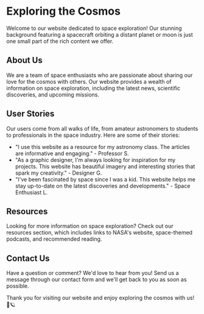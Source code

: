 <!--font:Raleway-->

# Exploring the Cosmos

Welcome to our website dedicated to space exploration! Our stunning background featuring a spacecraft orbiting a distant planet or moon is just one small part of the rich content we offer.

## About Us
We are a team of space enthusiasts who are passionate about sharing our love for the cosmos with others. Our website provides a wealth of information on space exploration, including the latest news, scientific discoveries, and upcoming missions.

## User Stories
Our users come from all walks of life, from amateur astronomers to students to professionals in the space industry. Here are some of their stories:

- "I use this website as a resource for my astronomy class. The articles are informative and engaging." - Professor S.
- "As a graphic designer, I'm always looking for inspiration for my projects. This website has beautiful imagery and interesting stories that spark my creativity." - Designer G.
- "I've been fascinated by space since I was a kid. This website helps me stay up-to-date on the latest discoveries and developments." - Space Enthusiast L.

## Resources
Looking for more information on space exploration? Check out our resources section, which includes links to NASA's website, space-themed podcasts, and recommended reading.

## Contact Us
Have a question or comment? We'd love to hear from you! Send us a message through our contact form and we'll get back to you as soon as possible.

Thank you for visiting our website and enjoy exploring the cosmos with us! 🚀🪐

<!--

Write me content for website with wallpaper which alt text is:

"A stylized depiction of a spacecraft in orbit around a distant planet or moon, with dramatic lighting and shadows."

The name/title of the page should not be 1:1 copy of the alt text but rather a real content of the website which is using this wallpaper.

- Use markdown format 
- Start with heading
- Heading should be short and concise
- The content should look like a real website 
- The website should not be about the wallpaper, wallpaper is just a related background
- Heading should be contain work "wallpaper" or "background"
- Include real sections like references, contact, user stories, etc. use things relevant to the page purpose.
- Feel free to use structure like headings, bullets, numbering, blockquotes, paragraphs, horizontal lines, etc.
- You can use formatting like bold or _italic_
- You can include UTF-8 emojis
- Links should be only #hash anchors (and you can refer to the document itself)
- Do not include images


---


# Space Exploration Wallpaper

Welcome to our website dedicated to space exploration! Our stunning wallpaper featuring a spacecraft orbiting a distant planet or moon is the perfect backdrop for all your space-related needs. 

## About Us
We are a team of space enthusiasts who are passionate about sharing our love for the cosmos with others. Our website provides a wealth of information on space exploration, including the latest news, scientific discoveries, and upcoming missions.

## User Stories
Our users come from all walks of life, from amateur astronomers to students to professionals in the space industry. Here are some of their stories:

- "I use this website as a resource for my astronomy class. The wallpaper adds an extra touch of inspiration to my lectures." - Professor S.
- "As a graphic designer, I'm always looking for unique backgrounds for my projects. This wallpaper is out of this world!" - Designer G.
- "I've been fascinated by space since I was a kid. This website helps me stay up-to-date on the latest discoveries and developments." - Space Enthusiast L.

## Resources
Looking for more information on space exploration? Check out our resources section, which includes links to NASA's website, space-themed podcasts, and recommended reading.

## Contact Us
Have a question or comment? We'd love to hear from you! Send us a message through our contact form and we'll get back to you as soon as possible.

Thank you for visiting our website and enjoy your new space exploration wallpaper! 🚀🪐


---


Heading should not include word "wallpaper". The website should not be about the wallpaper itself, wallpaper is just a related background, rewrite whole content.


---


# Exploring the Cosmos

Welcome to our website dedicated to space exploration! Our stunning background featuring a spacecraft orbiting a distant planet or moon is just one small part of the rich content we offer.

## About Us
We are a team of space enthusiasts who are passionate about sharing our love for the cosmos with others. Our website provides a wealth of information on space exploration, including the latest news, scientific discoveries, and upcoming missions.

## User Stories
Our users come from all walks of life, from amateur astronomers to students to professionals in the space industry. Here are some of their stories:

- "I use this website as a resource for my astronomy class. The articles are informative and engaging." - Professor S.
- "As a graphic designer, I'm always looking for inspiration for my projects. This website has beautiful imagery and interesting stories that spark my creativity." - Designer G.
- "I've been fascinated by space since I was a kid. This website helps me stay up-to-date on the latest discoveries and developments." - Space Enthusiast L.

## Resources
Looking for more information on space exploration? Check out our resources section, which includes links to NASA's website, space-themed podcasts, and recommended reading.

## Contact Us
Have a question or comment? We'd love to hear from you! Send us a message through our contact form and we'll get back to you as soon as possible.

Thank you for visiting our website and enjoy exploring the cosmos with us! 🚀🪐

-->
